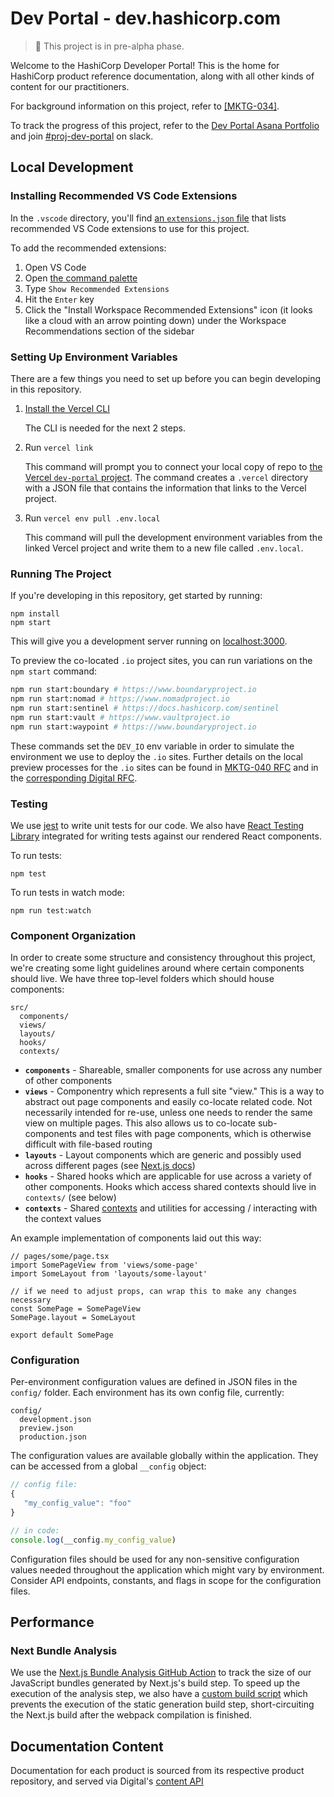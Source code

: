 # Dev Portal - dev.hashicorp.com

> 🚧 This project is in pre-alpha phase.

Welcome to the HashiCorp Developer Portal! This is the home for HashiCorp product reference documentation, along with all other kinds of content for our practitioners.

For background information on this project, refer to [[MKTG-034]](https://docs.google.com/document/d/1ASyBOCWWP8VUahbL5c5y0qrDMgqhYdXJ2h15xzh3JtA/edit#heading=h.spiwwyows3cr).

To track the progress of this project, refer to the [Dev Portal Asana Portfolio](https://app.asana.com/0/portfolio/1200682159451359/list) and join [#proj-dev-portal](https://hashicorp.slack.com/archives/C01KCU4HDPY) on slack.

## Local Development

### Installing Recommended VS Code Extensions

In the `.vscode` directory, you'll find [an `extensions.json` file](./.vscode/extensions.json) that lists recommended VS Code extensions to use for this project.

To add the recommended extensions:

1. Open VS Code
2. Open [the command palette](https://code.visualstudio.com/docs/getstarted/userinterface#_command-palette)
3. Type `Show Recommended Extensions`
4. Hit the `Enter` key
5. Click the "Install Workspace Recommended Extensions" icon (it looks like a cloud with an arrow pointing down) under the Workspace Recommendations section of the sidebar

### Setting Up Environment Variables

There are a few things you need to set up before you can begin developing in this repository.

1. [Install the Vercel CLI](https://vercel.com/cli)

   The CLI is needed for the next 2 steps.

2. Run `vercel link`

   This command will prompt you to connect your local copy of repo to [the Vercel `dev-portal` project](https://vercel.com/hashicorp/dev-portal). The command creates a `.vercel` directory with a JSON file that contains the information that links to the Vercel project.

3. Run `vercel env pull .env.local`

   This command will pull the development environment variables from the linked Vercel project and write them to a new file called `.env.local`.

### Running The Project

If you're developing in this repository, get started by running:

```
npm install
npm start
```

This will give you a development server running on [localhost:3000](http://localhost:3000).

To preview the co-located `.io` project sites, you can run variations on the `npm start` command:

```sh
npm run start:boundary # https://www.boundaryproject.io
npm run start:nomad # https://www.nomadproject.io
npm run start:sentinel # https://docs.hashicorp.com/sentinel
npm run start:vault # https://www.vaultproject.io
npm run start:waypoint # https://www.boundaryproject.io
```

These commands set the `DEV_IO` env variable in order to simulate the environment we use to deploy the `.io` sites. Further details on the local preview processes for the `.io` sites can be found in [MKTG-040 RFC](https://docs.google.com/document/d/1iLx2jL09YkLbhSXdK9ScSedwSiujYDEa524FejOAnZM/edit) and in the [corresponding Digital RFC](https://docs.google.com/document/d/1tvEhrLF0YyRimgR-Ibd_lo7sqTvw0TFAi77jbgjROVk/edit).

### Testing

We use [jest](https://jestjs.io/) to write unit tests for our code. We also have [React Testing Library](https://testing-library.com/docs/react-testing-library/intro/) integrated for writing tests against our rendered React components.

To run tests:

```
npm test
```

To run tests in watch mode:

```
npm run test:watch
```

### Component Organization

In order to create some structure and consistency throughout this project, we're creating some light guidelines around where certain components should live. We have three top-level folders which should house components:

```
src/
  components/
  views/
  layouts/
  hooks/
  contexts/
```

- **`components`** - Shareable, smaller components for use across any number of other components
- **`views`** - Componentry which represents a full site "view." This is a way to abstract out page components and easily co-locate related code. Not necessarily intended for re-use, unless one needs to render the same view on multiple pages. This also allows us to co-locate sub-components and test files with page components, which is otherwise difficult with file-based routing
- **`layouts`** - Layout components which are generic and possibly used across different pages (see [Next.js docs](https://nextjs.org/docs/basic-features/layouts#per-page-layouts))
- **`hooks`** - Shared hooks which are applicable for use across a variety of other components. Hooks which access shared contexts should live in `contexts/` (see below)
- **`contexts`** - Shared [contexts](https://reactjs.org/docs/context.html) and utilities for accessing / interacting with the context values

An example implementation of components laid out this way:

```tsx
// pages/some/page.tsx
import SomePageView from 'views/some-page'
import SomeLayout from 'layouts/some-layout'

// if we need to adjust props, can wrap this to make any changes necessary
const SomePage = SomePageView
SomePage.layout = SomeLayout

export default SomePage
```

### Configuration

Per-environment configuration values are defined in JSON files in the `config/` folder. Each environment has its own config file, currently:

```
config/
  development.json
  preview.json
  production.json
```

The configuration values are available globally within the application. They can be accessed from a global `__config` object:

```js
// config file:
{
   "my_config_value": "foo"
}

// in code:
console.log(__config.my_config_value)
```

Configuration files should be used for any non-sensitive configuration values needed throughout the application which might vary by environment. Consider API endpoints, constants, and flags in scope for the configuration files.

## Performance

### Next Bundle Analysis

We use the [Next.js Bundle Analysis GitHub Action](https://github.com/hashicorp/nextjs-bundle-analysis) to track the size of our JavaScript bundles generated by Next.js's build step. To speed up the execution of the analysis step, we also have a [custom build script](./scripts/next-build-webpack-only.ts) which prevents the execution of the static generation build step, short-circuiting the Next.js build after the webpack compilation is finished.

## Documentation Content

Documentation for each product is sourced from its respective product repository, and served via Digital's [content API](https://github.com/hashicorp/mktg-content-workflows/#get-apicontentproductfullpath)

